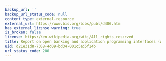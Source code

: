 ```yaml
---
backup_url: ''
backup_url_status_code: null
content_type: external-resource
external_url: https://www.bis.org/bcbs/publ/d486.htm
has_external_license_warning: true
is_broken: false
license: https://en.wikipedia.org/wiki/All_rights_reserved
title: Report on open banking and application programming interfaces (APIs)
uid: d21e31d8-7358-4d09-bd34-001c5ad5f14b
url_status_code: 200
---
```

